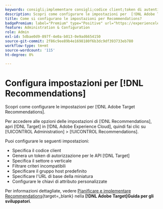 ```yaml
---
keywords: consigli;implementare consigli;codice client;token di autenticazione;settore verticale;filtrare modalità incompatibile;gruppo host predefinito;base miniature;generare token di autenticazione;token di autenticazione;
description: Scopri come configurare le impostazioni per  [!DNL Adobe Target Recommendations].
title: Come si configurano le impostazioni per Recommendations?
badgePremium: label="Premium" type="Positive" url="https://experienceleague.adobe.com/docs/target/using/introduction/intro.html?lang=en#premium newtab=true" tooltip="Scopri cosa è incluso in Target Premium."
feature: Administration & Configuration
role: Admin
exl-id: 5dbae0d9-897f-4e0a-b013-0e9ad6654150
source-git-commit: 2f86c9ee89b4e1698180f6b3dc9df393733eb780
workflow-type: tm+mt
source-wordcount: '115'
ht-degree: 0%

---
```


# Configura impostazioni per [!DNL Recommendations]

Scopri come configurare le impostazioni per [!DNL Adobe Target Recommendations].

Per accedere alle opzioni delle impostazioni di [!DNL Recommendations], apri [!DNL Target] in [!DNL Adobe Experience Cloud], quindi fai clic su [!UICONTROL Administration] > [!UICONTROL Recommendations].

Puoi configurare le seguenti impostazioni:

* Specifica il codice client
* Genera un token di autorizzazione per le API [!DNL Target]
* Specifica il settore o verticale
* Filtrare criteri incompatibili
* Specificare il gruppo host predefinito
* Specificare l&#39;URL di base della miniatura
* Configurare le chiavi di attributo personalizzate

Per informazioni dettagliate, vedere [Pianificare e implementare Recommendations](https://experienceleague.adobe.com/en/docs/target-dev/developer/recommendations){target=_blank} nella **[!DNL Adobe Target]Guida per gli sviluppatori**.
